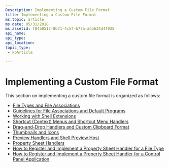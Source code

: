 ```yaml
---
Description: Implementing a Custom File Format
title: Implementing a Custom File Format
ms.topic: article
ms.date: 05/31/2018
ms.assetid: f84a0517-8b71-4c5f-b77a-abb634d4f935
api_name: 
api_type: 
api_location: 
topic_type: 
 - kbArticle

---
```


# Implementing a Custom File Format

This section on implementing a custom file format is organized as follows:

-   [File Types and File Associations](fa-intro.md)
-   [Guidelines for File Associations and Default Programs](appguide-fa-defpro.md)
-   [Working with Shell Extensions](shell-exts.md)
-   [Shortcut (Context) Menus and Shortcut Menu Handlers](context-menu.md)
-   [Drag-and-Drop Handlers and Custom Clipboard Format](drag-and-drop-handlers-and-custom-clipboard-format-bumper.md)
-   [Thumbnails and Icons](thumbnails-and-icons-bumper.md)
-   [Preview Handlers and Shell Preview Host](preview-handlers.md)
-   [Property Sheet Handlers](propsheet-handlers.md)
-   [How to Register and Implement a Property Sheet Handler for a File Type](how-to-register-and-implement-a-property-sheet-handler-for-a-file-type.md)
-   [How to Register and Implement a Property Sheet Handler for a Control Panel Application](how-to-register-and-implement-a-property-sheet-handler-for-a-control-panel-application.md)

 

 



